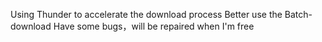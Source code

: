 
Using Thunder to accelerate the download process 
Better use the Batch-download
Have some bugs，will be repaired when I'm free
